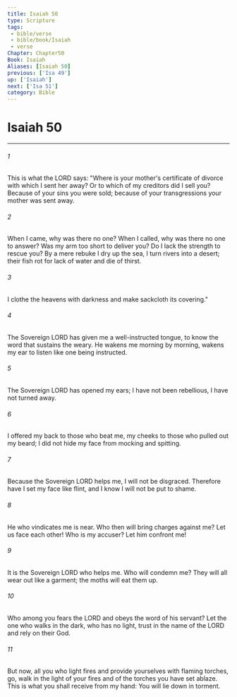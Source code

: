 ```yaml
---
title: Isaiah 50
type: Scripture
tags:
 - bible/verse
 - bible/book/Isaiah
 - verse
Chapter: Chapter50
Book: Isaiah
Aliases: [Isaiah 50]
previous: ['Isa 49']
up: ['Isaiah']
next: ['Isa 51']
category: Bible
---
```

# Isaiah 50

***


###### 1 
This is what the LORD says: "Where is your mother's certificate of divorce with which I sent her away? Or to which of my creditors did I sell you? Because of your sins you were sold; because of your transgressions your mother was sent away. 

###### 2 
When I came, why was there no one? When I called, why was there no one to answer? Was my arm too short to deliver you? Do I lack the strength to rescue you? By a mere rebuke I dry up the sea, I turn rivers into a desert; their fish rot for lack of water and die of thirst. 

###### 3 
I clothe the heavens with darkness and make sackcloth its covering." 

###### 4 
The Sovereign LORD has given me a well-instructed tongue, to know the word that sustains the weary. He wakens me morning by morning, wakens my ear to listen like one being instructed. 

###### 5 
The Sovereign LORD has opened my ears; I have not been rebellious, I have not turned away. 

###### 6 
I offered my back to those who beat me, my cheeks to those who pulled out my beard; I did not hide my face from mocking and spitting. 

###### 7 
Because the Sovereign LORD helps me, I will not be disgraced. Therefore have I set my face like flint, and I know I will not be put to shame. 

###### 8 
He who vindicates me is near. Who then will bring charges against me? Let us face each other! Who is my accuser? Let him confront me! 

###### 9 
It is the Sovereign LORD who helps me. Who will condemn me? They will all wear out like a garment; the moths will eat them up. 

###### 10 
Who among you fears the LORD and obeys the word of his servant? Let the one who walks in the dark, who has no light, trust in the name of the LORD and rely on their God. 

###### 11 
But now, all you who light fires and provide yourselves with flaming torches, go, walk in the light of your fires and of the torches you have set ablaze. This is what you shall receive from my hand: You will lie down in torment. 
